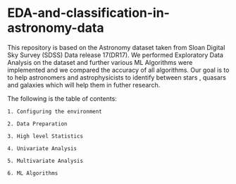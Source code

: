 # EDA-and-classification-in-astronomy-data
This repository is based on the Astronomy dataset taken from Sloan Digital Sky Survey (SDSS) Data release 17(DR17).
We performed Exploratory Data Analysis on the dataset and further various ML Algorithms were implemented and we compared the accuracy of all algorithms.
Our goal is to to help astronomers and astrophysicists to identify between stars , quasars and galaxies which will help them in futher research.

The following is the table of contents:

    1. Configuring the environment
    
    2. Data Preparation
    
    3. High level Statistics
    
    4. Univariate Analysis
    
    5. Multivariate Analysis
    
    6. ML Algorithms
          

         

